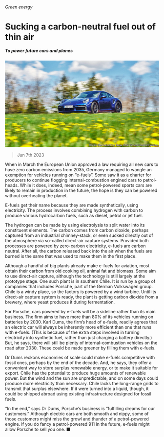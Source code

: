 ###### Green energy

# Sucking a carbon-neutral fuel out of thin air 

##### To power future cars and planes 

![image](images/20230610_STP504.jpg) 

> Jun 7th 2023 

When in March the European Union approved a law requiring all new cars to have zero carbon emissions from 2035, Germany managed to wangle an exemption for vehicles running on “e-fuels”. Some saw it as a charter for producers to continue flogging internal-combustion engined cars to petrol-heads. While it does, indeed, mean some petrol-powered sports cars are likely to remain in production in the future, the hope is they can be powered without overheating the planet.

E-fuels get their name because they are made synthetically, using electricity. The process involves combining hydrogen with carbon to produce various hydrocarbon fuels, such as diesel, petrol or jet fuel. 

The hydrogen can be made by using electrolysis to split water into its constituent elements. The carbon comes from carbon dioxide, perhaps captured from an industrial chimney-stack, or even sucked directly out of the atmosphere via so-called direct-air capture systems. Provided both processes are powered by zero-carbon electricity, e-fuels are carbon neutral. After all, the carbon released back into the air when the fuels are burned is the same that was used to make them in the first place. 

Although a handful of big plants already make e-fuels for aviation, most obtain their carbon from old cooking oil, animal fat and biomass. Some aim to use direct-air capture, although the technology is still largely at the prototype stage. One such plant is in southern Chile. It is run by a group of companies that includes Porsche, part of the German Volkswagen group. Chile is a windy place, so the factory is powered by a wind turbine. Until its direct-air capture system is ready, the plant is getting carbon dioxide from a brewery, where yeast produces it during fermentation. 

For Porsche, cars powered by e-fuels will be a sideline rather than its main business. The firm aims to have more than 80% of its vehicles running on batteries by 2030. Karl Dums, the firm’s head of e-fuels, readily agrees that an electric car will always be inherently more efficient than one that runs with e-fuels. (This is because of the extra steps involved in turning electricity into synthetic fuel, rather than just charging a battery directly.) But, he says, there will still be plenty of internal-combustion vehicles on the road after 2030. These could be made greener by filling them with e-fuels.

Dr Dums reckons economies of scale could make e-fuels competitive with fossil ones, perhaps by the end of the decade. And, he says, they offer a convenient way to store surplus renewable energy, or to make it suitable for export. Chile has the potential to produce huge amounts of renewable power. But the wind and the sun are unpredictable, and on some days could produce more electricity than necessary. Chile lacks the long-range grids to transmit that surplus elsewhere. If it were turned into a liquid, though, it could be shipped abroad using existing infrastructure designed for fossil fuels. 

“In the end,” says Dr Dums, Porsche’s business is “fulfilling dreams for our customers.” Although electric cars are both smooth and nippy, some of those customers might miss the growl and thunder of a petrol-powered engine. If you do fancy a petrol-powered 911 in the future, e-fuels might allow Porsche to sell you one. ■


